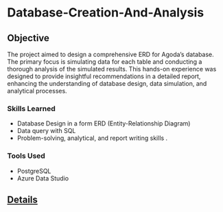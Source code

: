 # Database-Creation-And-Analysis

## Objective

The project aimed to design a comprehensive ERD for Agoda’s database. The primary focus is simulating data for each table and conducting a thorough analysis of the simulated results. This hands-on experience was designed to provide insightful recommendations in a detailed report, enhancing the understanding of database design, data simulation, and analytical processes.

### Skills Learned

- Database Design in a form ERD (Entity-Relationship Diagram) 
- Data query with SQL 
- Problem-solving, analytical, and report writing skills .

### Tools Used

- PostgreSQL
- Azure Data Studio

## <a href='https://drive.google.com/file/d/1EPzE2p9MUFI41MphSYHvTT2xB66blhKi/view?usp=sharing'>Details</a>
